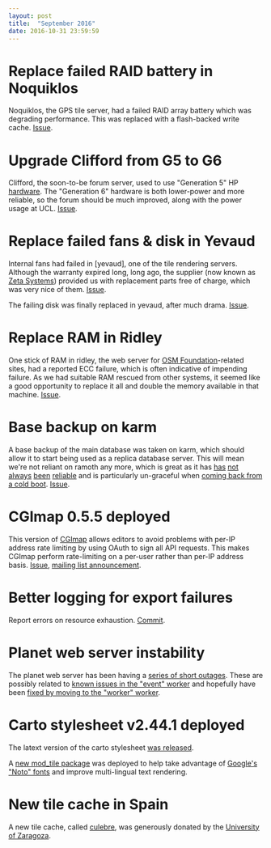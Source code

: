 ```yaml
---
layout: post
title:  "September 2016"
date: 2016-10-31 23:59:59
---
```


# Replace failed RAID battery in Noquiklos

Noquiklos, the GPS tile server, had a failed RAID array battery which was degrading performance. This was replaced with a flash-backed write cache. [Issue](https://github.com/openstreetmap/operations/issues/100).

# Upgrade Clifford from G5 to G6

Clifford, the soon-to-be forum server, used to use "Generation 5" HP [hardware](https://hardware.openstreetmap.org/servers/clifford.openstreetmap.org/). The "Generation 6" hardware is both lower-power and more reliable, so the forum should be much improved, along with the power usage at UCL. [Issue](https://github.com/openstreetmap/operations/issues/109).

# Replace failed fans & disk in Yevaud

Internal fans had failed in [yevaud], one of the tile rendering servers. Although the warranty expired long, long ago, the supplier (now known as [Zeta Systems](http://www.zeta.systems/)) provided us with replacement parts free of charge, which was very nice of them. [Issue](https://github.com/openstreetmap/operations/issues/108).

The failing disk was finally replaced in yevaud, after much drama. [Issue](https://github.com/openstreetmap/operations/issues/57).

# Replace RAM in Ridley

One stick of RAM in ridley, the web server for [OSM Foundation](https://www.osmfoundation.org/)-related sites, had a reported ECC failure, which is often indicative of impending failure. As we had suitable RAM rescued from other systems, it seemed like a good opportunity to replace it all and double the memory available in that machine. [Issue](https://github.com/openstreetmap/operations/issues/107).

# Base backup on karm

A base backup of the main database was taken on karm, which should allow it to start being used as a replica database server. This will mean we're not reliant on ramoth any more, which is great as it has [has](https://github.com/openstreetmap/operations/issues/91) [not](https://github.com/openstreetmap/operations/issues/69) [always](https://github.com/openstreetmap/operations/issues/60) [been](https://github.com/openstreetmap/operations/issues/39) [reliable](https://github.com/openstreetmap/operations/issues/24) and is particularly un-graceful when [coming back from a cold boot](https://github.com/openstreetmap/operations/issues/92). [Issue](https://github.com/openstreetmap/operations/issues/94).

# CGImap 0.5.5 deployed

This version of [CGImap](https://github.com/zerebubuth/openstreetmap-cgimap) allows editors to avoid problems with per-IP address rate limiting by using OAuth to sign all API requests. This makes CGImap perform rate-limiting on a per-user rather than per-IP address basis. [Issue](https://github.com/openstreetmap/operations/issues/36), [mailing list announcement](https://lists.openstreetmap.org/pipermail/dev/2016-October/029544.html).

# Better logging for export failures

Report errors on resource exhaustion. [Commit](https://github.com/openstreetmap/chef/commit/fd31d0bd32886ca4075d4938e374c5c7d72c9b8c).

# Planet web server instability

The planet web server has been having a [series of short outages](http://stats.pingdom.com/p310g2klasry/757116/2016/10). These are possibly related to [known issues in the "event" worker](https://bz.apache.org/bugzilla/show_bug.cgi?id=53555) and hopefully have been [fixed by moving to the "worker" worker](https://github.com/openstreetmap/chef/commit/84f1906f0133a25bff7fadbadbb03ff76e6da504).

# Carto stylesheet v2.44.1 deployed

The latext version of the carto stylesheet [was released](https://lists.openstreetmap.org/pipermail/dev/2016-October/029545.html).

A [new mod_tile package](https://github.com/openstreetmap/mod_tile/pull/142) was deployed to help take advantage of [Google's "Noto" fonts](https://www.google.com/get/noto/) and improve multi-lingual text rendering.

# New tile cache in Spain

A new tile cache, called [culebre](https://hardware.openstreetmap.org/servers/culebre.openstreetmap.org/), was generously donated by the [University of Zaragoza](http://osluz.unizar.es/).
